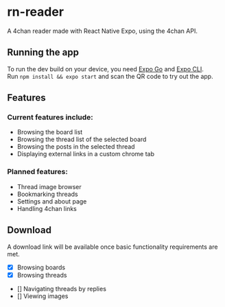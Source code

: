 # rn-reader
A 4chan reader made with React Native Expo, using the 4chan API.

## Running the app
To run the dev build on your device, you need [Expo Go](https://expo.dev/client) and [Expo CLI](https://docs.expo.dev/workflow/expo-cli/).  
Run `npm install && expo start` and scan the QR code to try out the app.

## Features
### Current features include:  
* Browsing the board list
* Browsing the thread list of the selected board
* Browsing the posts in the selected thread
* Displaying external links in a custom chrome tab

### Planned features:
* Thread image browser
* Bookmarking threads
* Settings and about page
* Handling 4chan links

## Download
A download link will be available once basic functionality requirements are met.  
- [X] Browsing boards
- [X] Browsing threads
- [] Navigating threads by replies
- [] Viewing images